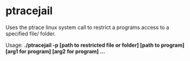 # ptracejail
Uses the ptrace linux system call to restrict a programs access to a specified file/ folder.

Usage: <b>./ptracejail -p [path to restricted file or folder] [path to program] [arg1 for program] [arg2 for program] ...  </b>
